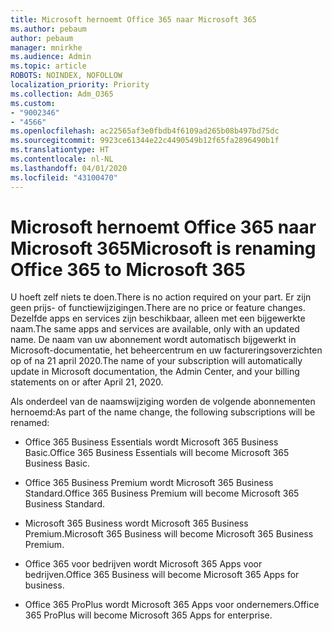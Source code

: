 ```yaml
---
title: Microsoft hernoemt Office 365 naar Microsoft 365
ms.author: pebaum
author: pebaum
manager: mnirkhe
ms.audience: Admin
ms.topic: article
ROBOTS: NOINDEX, NOFOLLOW
localization_priority: Priority
ms.collection: Adm_O365
ms.custom:
- "9002346"
- "4566"
ms.openlocfilehash: ac22565af3e0fbdb4f6109ad265b08b497bd75dc
ms.sourcegitcommit: 9923ce61344e22c4490549b12f65fa2896490b1f
ms.translationtype: HT
ms.contentlocale: nl-NL
ms.lasthandoff: 04/01/2020
ms.locfileid: "43100470"
---
```

# <a name="microsoft-is-renaming-office-365-to-microsoft-365"></a><span data-ttu-id="697ba-102">Microsoft hernoemt Office 365 naar Microsoft 365</span><span class="sxs-lookup"><span data-stu-id="697ba-102">Microsoft is renaming Office 365 to Microsoft 365</span></span>

<span data-ttu-id="697ba-103">U hoeft zelf niets te doen.</span><span class="sxs-lookup"><span data-stu-id="697ba-103">There is no action required on your part.</span></span> <span data-ttu-id="697ba-104">Er zijn geen prijs- of functiewijzigingen.</span><span class="sxs-lookup"><span data-stu-id="697ba-104">There are no price or feature changes.</span></span> <span data-ttu-id="697ba-105">Dezelfde apps en services zijn beschikbaar, alleen met een bijgewerkte naam.</span><span class="sxs-lookup"><span data-stu-id="697ba-105">The same apps and services are available, only with an updated name.</span></span> <span data-ttu-id="697ba-106">De naam van uw abonnement wordt automatisch bijgewerkt in Microsoft-documentatie, het beheercentrum en uw factureringsoverzichten op of na 21 april 2020.</span><span class="sxs-lookup"><span data-stu-id="697ba-106">The name of your subscription will automatically update in Microsoft documentation, the Admin Center, and your billing statements on or after April 21, 2020.</span></span>

<span data-ttu-id="697ba-107">Als onderdeel van de naamswijziging worden de volgende abonnementen hernoemd:</span><span class="sxs-lookup"><span data-stu-id="697ba-107">As part of the name change, the following subscriptions will be renamed:</span></span>

- <span data-ttu-id="697ba-108">Office 365 Business Essentials wordt Microsoft 365 Business Basic.</span><span class="sxs-lookup"><span data-stu-id="697ba-108">Office 365 Business Essentials will become Microsoft 365 Business Basic.</span></span>

- <span data-ttu-id="697ba-109">Office 365 Business Premium wordt Microsoft 365 Business Standard.</span><span class="sxs-lookup"><span data-stu-id="697ba-109">Office 365 Business Premium will become Microsoft 365 Business Standard.</span></span>

- <span data-ttu-id="697ba-110">Microsoft 365 Business wordt Microsoft 365 Business Premium.</span><span class="sxs-lookup"><span data-stu-id="697ba-110">Microsoft 365 Business will become Microsoft 365 Business Premium.</span></span>

- <span data-ttu-id="697ba-111">Office 365 voor bedrijven wordt Microsoft 365 Apps voor bedrijven.</span><span class="sxs-lookup"><span data-stu-id="697ba-111">Office 365 Business will become Microsoft 365 Apps for business.</span></span>

- <span data-ttu-id="697ba-112">Office 365 ProPlus wordt Microsoft 365 Apps voor ondernemers.</span><span class="sxs-lookup"><span data-stu-id="697ba-112">Office 365 ProPlus will become Microsoft 365 Apps for enterprise.</span></span>

